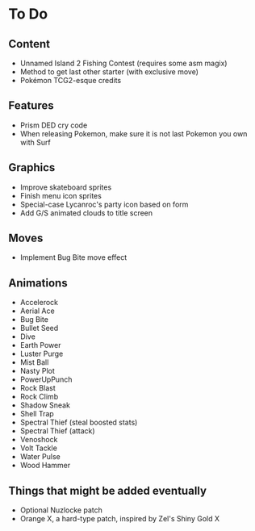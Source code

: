 # To Do

## Content

- Unnamed Island 2 Fishing Contest (requires some asm magix)
- Method to get last other starter (with exclusive move)
- Pokémon TCG2-esque credits

## Features

- Prism DED cry code
- When releasing Pokemon, make sure it is not last Pokemon you own with Surf

## Graphics

- Improve skateboard sprites
- Finish menu icon sprites
- Special-case Lycanroc's party icon based on form
- Add G/S animated clouds to title screen

## Moves

- Implement Bug Bite move effect

## Animations

- Accelerock
- Aerial Ace
- Bug Bite
- Bullet Seed
- Dive
- Earth Power
- Luster Purge
- Mist Ball
- Nasty Plot
- PowerUpPunch
- Rock Blast
- Rock Climb
- Shadow Sneak
- Shell Trap
- Spectral Thief (steal boosted stats)
- Spectral Thief (attack)
- Venoshock
- Volt Tackle
- Water Pulse
- Wood Hammer

## Things that might be added eventually

- Optional Nuzlocke patch
- Orange X, a hard-type patch, inspired by Zel's Shiny Gold X